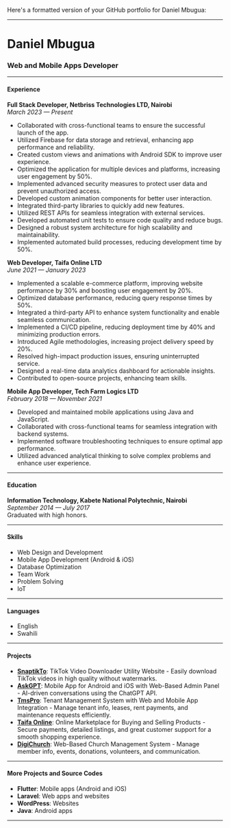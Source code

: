 <!--- - 👋 Hi, I’m @DanTech-logics
- 👀 I’m interested in ...
- 🌱 I’m currently learning ...
- 💞️ I’m looking to collaborate on ...
- 📫 How to reach me ...
- 😄 Pronouns: ...
- ⚡ Fun fact: ... --->

Here's a formatted version of your GitHub portfolio for Daniel Mbugua:

---

# Daniel Mbugua

### Web and Mobile Apps Developer

---

#### Experience

**Full Stack Developer, Netbriss Technologies LTD, Nairobi**  
*March 2023 — Present*
- Collaborated with cross-functional teams to ensure the successful launch of the app.
- Utilized Firebase for data storage and retrieval, enhancing app performance and reliability.
- Created custom views and animations with Android SDK to improve user experience.
- Optimized the application for multiple devices and platforms, increasing user engagement by 50%.
- Implemented advanced security measures to protect user data and prevent unauthorized access.
- Developed custom animation components for better user interaction.
- Integrated third-party libraries to quickly add new features.
- Utilized REST APIs for seamless integration with external services.
- Developed automated unit tests to ensure code quality and reduce bugs.
- Designed a robust system architecture for high scalability and maintainability.
- Implemented automated build processes, reducing development time by 50%.

**Web Developer, Taifa Online LTD**  
*June 2021 — January 2023*
- Implemented a scalable e-commerce platform, improving website performance by 30% and boosting user engagement by 20%.
- Optimized database performance, reducing query response times by 50%.
- Integrated a third-party API to enhance system functionality and enable seamless communication.
- Implemented a CI/CD pipeline, reducing deployment time by 40% and minimizing production errors.
- Introduced Agile methodologies, increasing project delivery speed by 20%.
- Resolved high-impact production issues, ensuring uninterrupted service.
- Designed a real-time data analytics dashboard for actionable insights.
- Contributed to open-source projects, enhancing team skills.

**Mobile App Developer, Tech Farm Logics LTD**  
*February 2018 — November 2021*
- Developed and maintained mobile applications using Java and JavaScript.
- Collaborated with cross-functional teams for seamless integration with backend systems.
- Implemented software troubleshooting techniques to ensure optimal app performance.
- Utilized advanced analytical thinking to solve complex problems and enhance user experience.

---

#### Education

**Information Technology, Kabete National Polytechnic, Nairobi**  
*September 2014 — July 2017*  
Graduated with high honors.

---

#### Skills

- Web Design and Development
- Mobile App Development (Android & iOS)
- Database Optimization
- Team Work
- Problem Solving
- IoT

---

#### Languages

- English
- Swahili

---

#### Projects

- **[SnaptikTo](https://snaptikto.app)**: TikTok Video Downloader Utility Website - Easily download TikTok videos in high quality without watermarks.
- **[AskGPT](https://digilinesol.com)**: Mobile App for Android and iOS with Web-Based Admin Panel - AI-driven conversations using the ChatGPT API.
- **[TmsPro](http://tmspro.co.ke)**: Tenant Management System with Web and Mobile App Integration - Manage tenant info, leases, rent payments, and maintenance requests efficiently.
- **[Taifa Online](http://taifaonline.com)**: Online Marketplace for Buying and Selling Products - Secure payments, detailed listings, and great customer support for a smooth shopping experience.
- **[DigiChurch](http://techfarmlogics.com/church)**: Web-Based Church Management System - Manage member info, events, donations, volunteers, and communication.

---

#### More Projects and Source Codes

- **Flutter**: Mobile apps (Android and iOS)
- **Laravel**: Web apps and websites
- **WordPress**: Websites
- **Java**: Android apps

---


<!---
DanTech-logics/DanTech-logics is a ✨ special ✨ repository because its `README.md` (this file) appears on your GitHub profile.
You can click the Preview link to take a look at your changes.
--->
